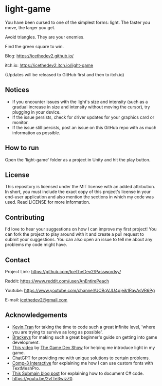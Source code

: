 # light-game
You have been cursed to one of the simplest forms: light. The faster you move, the larger you get.

Avoid triangles. They are your enemies.

Find the green square to win.

Blog: https://icethedev2.github.io/

itch.io: https://icethedev2.itch.io/light-game

(Updates will be released to GitHub first and then to itch.io)

## Notices
- If you encounter issues with the light's size and intensity (such as a gradual increase in size and intensity without moving the cursor), try plugging in your device.
- If the issue persists, check for driver updates for your graphics card or monitor.
- If the issue still persists, post an issue on this GitHub repo with as much information as possible.

## How to run
Open the 'light-game' folder as a project in Unity and hit the play button.

## License
This repository is licensed under the MIT license with an added attribution. In short, you must include the exact copy of this project's license in your end-user application and also mention the sections in which my code was used. Read LICENSE for more information.

## Contributing
I'd love to hear your suggestions on how I can improve my first project!
You can fork the project to play around with it and create a pull request to submit your suggestions. You can also open an issue to tell me about any problems my code might have.

## Contact
Project Link: https://github.com/IceTheDev2/Passwordsy/  

Reddit: https://www.reddit.com/user/AnEntirePeach

Youtube: https://www.youtube.com/channel/UCBqVJU4gjeik1RavAsVR6Pg

E-mail: icethedev2@gmail.com

## Acknowledgements
- [Kevin Tran](https://github.com/kevintr303) for taking the time to code such a great infinite level, 'where you are trying to survive as long as possible'. 
- [Brackeys](https://www.youtube.com/channel/UCYbK_tjZ2OrIZFBvU6CCMiA) for making such a great beginner's guide on getting into game development.
- [This video](https://www.youtube.com/watch?v=ACyqpLh4jrs) by [The Game Dev Show](https://www.youtube.com/@thegamedevshow8449/videos) for helping me introduce light in my game.
- [ChatGPT](https://chat.openai.com/chat) for providing me with unique solutions to certain problems.
- [Comp-3 Interactive](https://youtu.be/W11uv7jf1e4) for explaining me how I can use custom fonts with TextMeshPro.
- [This Submain blog post](https://blog.submain.com/c-documentation-start-finish-guide/) for explaining how to document C# code.
- https://youtu.be/2vfTe3wizZ0.
